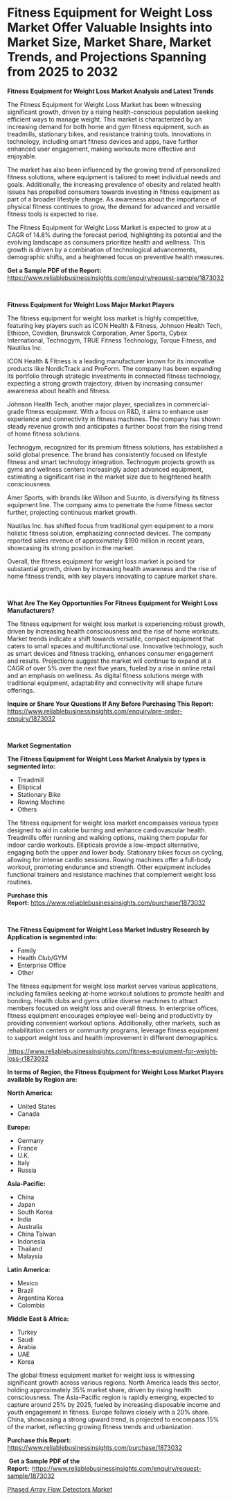 <p><h1>Fitness Equipment for Weight Loss Market Offer Valuable Insights into Market Size, Market Share, Market Trends, and Projections Spanning from 2025 to 2032</h1></p><p><strong>Fitness Equipment for Weight Loss Market Analysis and Latest Trends</strong></p>
<p><p>The Fitness Equipment for Weight Loss Market has been witnessing significant growth, driven by a rising health-conscious population seeking efficient ways to manage weight. This market is characterized by an increasing demand for both home and gym fitness equipment, such as treadmills, stationary bikes, and resistance training tools. Innovations in technology, including smart fitness devices and apps, have further enhanced user engagement, making workouts more effective and enjoyable.</p><p>The market has also been influenced by the growing trend of personalized fitness solutions, where equipment is tailored to meet individual needs and goals. Additionally, the increasing prevalence of obesity and related health issues has propelled consumers towards investing in fitness equipment as part of a broader lifestyle change. As awareness about the importance of physical fitness continues to grow, the demand for advanced and versatile fitness tools is expected to rise.</p><p>The Fitness Equipment for Weight Loss Market is expected to grow at a CAGR of 14.8% during the forecast period, highlighting its potential and the evolving landscape as consumers prioritize health and wellness. This growth is driven by a combination of technological advancements, demographic shifts, and a heightened focus on preventive health measures.</p></p>
<p><strong>Get a Sample PDF of the Report:&nbsp;</strong> <a href="https://www.reliablebusinessinsights.com/enquiry/request-sample/1873032?utm_campaign=2379&utm_medium=2&utm_source=Github&utm_content=ia&utm_term=16022025&utm_id=fitness-equipment-for-weight-loss">https://www.reliablebusinessinsights.com/enquiry/request-sample/1873032</a></p>
<p>&nbsp;</p>
<p><strong>Fitness Equipment for Weight Loss Major Market Players</strong></p>
<p><p>The fitness equipment for weight loss market is highly competitive, featuring key players such as ICON Health & Fitness, Johnson Health Tech, Ethicon, Covidien, Brunswick Corporation, Amer Sports, Cybex International, Technogym, TRUE Fitness Technology, Torque Fitness, and Nautilus Inc. </p><p>ICON Health & Fitness is a leading manufacturer known for its innovative products like NordicTrack and ProForm. The company has been expanding its portfolio through strategic investments in connected fitness technology, expecting a strong growth trajectory, driven by increasing consumer awareness about health and fitness.</p><p>Johnson Health Tech, another major player, specializes in commercial-grade fitness equipment. With a focus on R&D, it aims to enhance user experience and connectivity in fitness machines. The company has shown steady revenue growth and anticipates a further boost from the rising trend of home fitness solutions.</p><p>Technogym, recognized for its premium fitness solutions, has established a solid global presence. The brand has consistently focused on lifestyle fitness and smart technology integration. Technogym projects growth as gyms and wellness centers increasingly adopt advanced equipment, estimating a significant rise in the market size due to heightened health consciousness.</p><p>Amer Sports, with brands like Wilson and Suunto, is diversifying its fitness equipment line. The company aims to penetrate the home fitness sector further, projecting continuous market growth. </p><p>Nautilus Inc. has shifted focus from traditional gym equipment to a more holistic fitness solution, emphasizing connected devices. The company reported sales revenue of approximately $190 million in recent years, showcasing its strong position in the market.</p><p>Overall, the fitness equipment for weight loss market is poised for substantial growth, driven by increasing health awareness and the rise of home fitness trends, with key players innovating to capture market share.</p></p>
<p>&nbsp;</p>
<p><strong>What Are The Key Opportunities For Fitness Equipment for Weight Loss Manufacturers?</strong></p>
<p><p>The fitness equipment for weight loss market is experiencing robust growth, driven by increasing health consciousness and the rise of home workouts. Market trends indicate a shift towards versatile, compact equipment that caters to small spaces and multifunctional use. Innovative technology, such as smart devices and fitness tracking, enhances consumer engagement and results. Projections suggest the market will continue to expand at a CAGR of over 5% over the next five years, fueled by a rise in online retail and an emphasis on wellness. As digital fitness solutions merge with traditional equipment, adaptability and connectivity will shape future offerings.</p></p>
<p><strong>Inquire or Share Your Questions If Any Before Purchasing This Report:</strong> <a href="https://www.reliablebusinessinsights.com/enquiry/pre-order-enquiry/1873032?utm_campaign=2379&utm_medium=2&utm_source=Github&utm_content=ia&utm_term=16022025&utm_id=fitness-equipment-for-weight-loss">https://www.reliablebusinessinsights.com/enquiry/pre-order-enquiry/1873032</a></p>
<p>&nbsp;</p>
<p><strong>Market Segmentation</strong></p>
<p><strong>The Fitness Equipment for Weight Loss Market Analysis by types is segmented into:</strong></p>
<p><ul><li>Treadmill</li><li>Elliptical</li><li>Stationary Bike</li><li>Rowing Machine</li><li>Others</li></ul></p>
<p><p>The fitness equipment for weight loss market encompasses various types designed to aid in calorie burning and enhance cardiovascular health. Treadmills offer running and walking options, making them popular for indoor cardio workouts. Ellipticals provide a low-impact alternative, engaging both the upper and lower body. Stationary bikes focus on cycling, allowing for intense cardio sessions. Rowing machines offer a full-body workout, promoting endurance and strength. Other equipment includes functional trainers and resistance machines that complement weight loss routines.</p></p>
<p><strong>Purchase this Report:&nbsp;</strong><a href="https://www.reliablebusinessinsights.com/purchase/1873032?utm_campaign=2379&utm_medium=2&utm_source=Github&utm_content=ia&utm_term=16022025&utm_id=fitness-equipment-for-weight-loss">https://www.reliablebusinessinsights.com/purchase/1873032</a></p>
<p>&nbsp;</p>
<p><strong>The Fitness Equipment for Weight Loss Market Industry Research by Application is segmented into:</strong></p>
<p><ul><li>Family</li><li>Health Club/GYM</li><li>Enterprise Office</li><li>Other</li></ul></p>
<p><p>The fitness equipment for weight loss market serves various applications, including families seeking at-home workout solutions to promote health and bonding. Health clubs and gyms utilize diverse machines to attract members focused on weight loss and overall fitness. In enterprise offices, fitness equipment encourages employee well-being and productivity by providing convenient workout options. Additionally, other markets, such as rehabilitation centers or community programs, leverage fitness equipment to support weight loss and health improvement in different demographics.</p></p>
<p><a href="https://www.reliablebusinessinsights.com/fitness-equipment-for-weight-loss-r1873032?utm_campaign=2379&utm_medium=2&utm_source=Github&utm_content=ia&utm_term=16022025&utm_id=fitness-equipment-for-weight-loss">&nbsp;https://www.reliablebusinessinsights.com/fitness-equipment-for-weight-loss-r1873032</a></p>
<p><strong>In terms of Region, the Fitness Equipment for Weight Loss Market Players available by Region are:</strong></p>
<p>
    <p> <strong> North America: </strong>
        <ul>
            <li>United States</li>
            <li>Canada</li>
        </ul>
        </p> 
    <p> <strong> Europe: </strong>
        <ul>
            <li>Germany</li>
            <li>France</li>
            <li>U.K.</li>
            <li>Italy</li>
            <li>Russia</li>
        </ul>
        </p> 
    <p> <strong> Asia-Pacific: </strong>
        <ul>
            <li>China</li>
            <li>Japan</li>
            <li>South Korea</li>
            <li>India</li>
            <li>Australia</li>
            <li>China Taiwan</li>
            <li>Indonesia</li>
            <li>Thailand</li>
            <li>Malaysia</li>
        </ul>
        </p> 
    <p> <strong> Latin America: </strong>
        <ul>
            <li>Mexico</li>
            <li>Brazil</li>
            <li>Argentina Korea</li>
            <li>Colombia</li>
        </ul>
        </p> 
    <p> <strong> Middle East & Africa: </strong>
        <ul>
            <li>Turkey</li>
            <li>Saudi</li>
            <li>Arabia</li>
            <li>UAE</li>
            <li>Korea</li>
        </ul>
    </p>
    </p>
<p><p>The global fitness equipment market for weight loss is witnessing significant growth across various regions. North America leads this sector, holding approximately 35% market share, driven by rising health consciousness. The Asia-Pacific region is rapidly emerging, expected to capture around 25% by 2025, fueled by increasing disposable income and youth engagement in fitness. Europe follows closely with a 20% share. China, showcasing a strong upward trend, is projected to encompass 15% of the market, reflecting growing fitness trends and urbanization.</p></p>
<p><strong>Purchase this Report: </strong><a href="https://www.reliablebusinessinsights.com/purchase/1873032?utm_campaign=2379&utm_medium=2&utm_source=Github&utm_content=ia&utm_term=16022025&utm_id=fitness-equipment-for-weight-loss">https://www.reliablebusinessinsights.com/purchase/1873032</a></p>
<p>&nbsp;<strong>Get a Sample PDF of the Report:&nbsp;&nbsp;</strong><a href="https://www.reliablebusinessinsights.com/enquiry/request-sample/1873032?utm_campaign=2379&utm_medium=2&utm_source=Github&utm_content=ia&utm_term=16022025&utm_id=fitness-equipment-for-weight-loss">https://www.reliablebusinessinsights.com/enquiry/request-sample/1873032</a></p>
<p><strong></strong></p>
<p><p><a href="https://github.com/lisaeichler20775/Market-Research-Report-List-1/blob/main/phased-array-flaw-detectors-market.md?utm_campaign=2379&utm_medium=2&utm_source=Github&utm_content=ia&utm_term=16022025&utm_id=fitness-equipment-for-weight-loss">Phased Array Flaw Detectors Market</a></p></p>